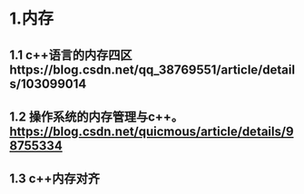 # 1.内存
## 1.1 c++语言的内存四区https://blog.csdn.net/qq_38769551/article/details/103099014
## 1.2 操作系统的内存管理与c++。https://blog.csdn.net/quicmous/article/details/98755334
## 1.3 c++内存对齐
